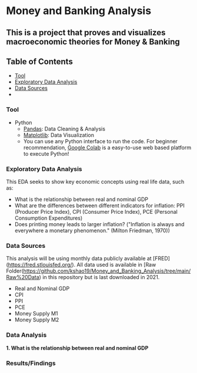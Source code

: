 # Money and Banking Analysis
## This is a project that proves and visualizes macroeconomic theories for Money &amp; Banking

## Table of Contents
- [Tool](#tool)
- [Exploratory Data Analysis](#exploratory-data-analysis)
- [Data Sources](#data-sources)
- 
### Tool
- Python
    -   [Pandas](https://pandas.pydata.org/docs/): Data Cleaning & Analysis
    -   [Matplotlib](https://matplotlib.org/stable/): Data Visualization
    -   You can use any Python interface to run the code. For beginner recommendation, [Google Colab](https://colab.research.google.com/) is a easy-to-use web based platform to execute Python!

### Exploratory Data Analysis

This EDA seeks to show key economic concepts using real life data, such as:
- What is the relationship between real and nominal GDP
- What are the differences between different indicators for inflation: PPI (Producer Price Index), CPI (Consumer Price Index), PCE (Personal Consumption Expenditures)
- Does printing money leads to larger inflation? ("Inflation is always and everywhere a monetary phenomenon." (Milton Friedman, 1970))

### Data Sources
This analysis will be using monthly data publicly available at [FRED] (https://fred.stlouisfed.org/). All data used is available in [Raw Folder(https://github.com/kshao19/Money_and_Banking_Analysis/tree/main/Raw%20Data) in this repository but is last downloaded in 2021. 
- Real and Nominal GDP
- CPI
- PPI
- PCE
- Money Supply M1
- Money Supply M2

### Data Analysis
**1. What is the relationship between real and nominal GDP**




### Results/Findings
